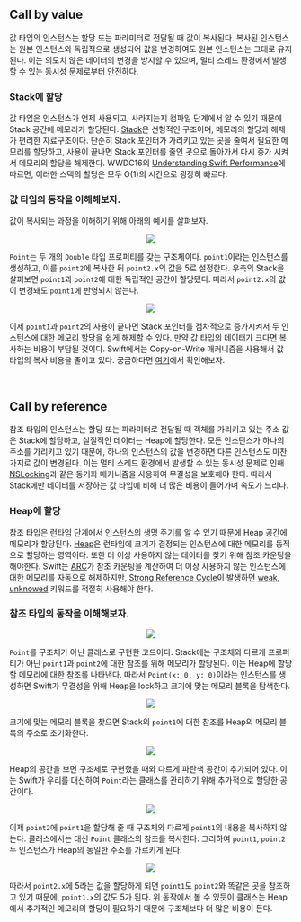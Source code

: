 ## Call by value

값 타입의 인스턴스는 할당 또는 파라미터로 전달될 때 값이 복사된다. 복사된 인스턴스는 원본 인스턴스와 독립적으로 생성되어 값을 변경하여도 원본 인스턴스는 그대로 유지된다. 이는 의도치 않은 데이터의 변경을 방지할 수 있으며, 멀티 스레드 환경에서 발생할 수 있는 동시성 문제로부터 안전하다. 

### Stack에 할당

값 타입은 인스턴스가 언제 사용되고, 사라지는지 컴파일 단계에서 알 수 있기 때문에 Stack 공간에 메모리가 할당된다. [Stack](../Data%20Structure/stack.md)은 선형적인 구조이며, 메모리의 할당과 해제가 편리한 자료구조이다. 단순히 Stack 포인터가 가리키고 있는 곳을 줄여서 필요한 메모리를 할당하고, 사용이 끝나면 Stack 포인터를 줄인 곳으로 돌아가서 다시 증가 시켜서 메모리의 할당을 해제한다. WWDC16의 [Understanding Swift Performance](https://developer.apple.com/videos/play/wwdc2016/416/)에 따르면, 이러한 스택의 할당은 모두 O(1)의 시간으로 굉장히 빠르다.

### 값 타입의 동작을 이해해보자.

값이 복사되는 과정을 이해하기 위해 아래의 예시를 살펴보자.

<p align="center">
<img src="https://user-images.githubusercontent.com/61190690/178634540-64f30a51-5eb5-4c9f-ba74-ff9a112ee03b.png">
</p>

`Point`는 두 개의 `Double` 타입 프로퍼티를 갖는 구조체이다. `point1`이라는 인스턴스를 생성하고, 이를 `point2`에 복사한 뒤 `point2.x`의 값을 5로 설정한다. 우측의 Stack을 살펴보면 `point1`과 `point2`에 대한 독립적인 공간이 할당됐다. 따라서 `point2.x`의 값이 변경돼도 `point1`에 반영되지 않는다.

<p align="center">
<img src="https://user-images.githubusercontent.com/61190690/178636857-cc7f9880-91e3-41d6-bbd5-405b5275af41.png">
</p>

이제 `point1`과 `point2`의 사용이 끝나면 Stack 포인터를 점차적으로 증가시켜서 두 인스턴스에 대한 메모리 할당을 쉽게 해제할 수 있다. 만약 값 타입의 데이터가 크다면 복사하는 비용이 부담될 것이다. Swift에서는 Copy-on-Write 매커니즘을 사용해서 값 타입의 복사 비용을 줄이고 있다. 궁금하다면 [여기](./copy-on-write.md)에서 확인해보자.

&nbsp;
## Call by reference

참조 타입의 인스턴스는 할당 또는 파라미터로 전달될 때 객체를 가리키고 있는 주소 값은 Stack에 할당하고, 실질적인 데이터는 Heap에 할당한다. 모든 인스턴스가 하나의 주소를 가리키고 있기 때문에, 하나의 인스턴스의 값을 변경하면 다른 인스턴스도 마찬가지로 값이 변경된다. 이는 멀티 스레드 환경에서 발생할 수 있는 동시성 문제로 인해 [NSLocking](./Concurrency/nslocking.md)과 같은 동기화 매커니즘을 사용하여 무결성을 보호해야 한다. 따라서 Stack에만 데이터를 저장하는 값 타입에 비해 더 많은 비용이 들어가며 속도가 느리다.

### Heap에 할당

참조 타입은 런타임 단계에서 인스턴스의 생명 주기를 알 수 있기 때문에 Heap 공간에 메모리가 할당된다. [Heap](../Data%20Structure/heap.md)은 런타임에 크기가 결정되는 인스턴스에 대한 메모리를 동적으로 할당하는 영역이다. 또한 더 이상 사용하지 않는 데이터를 찾기 위해 참조 카운팅을 해야한다. Swift는 [ARC](./arc.md)가 참조 카운팅을 계산하여 더 이상 사용하지 않는 인스턴스에 대한 메모리를 자동으로 해제하지만, [Strong Reference Cycle](./arc.md/#strong-reference-cycles)이 발생하면  [weak, unknowed](./weak-unowned-reference.md) 키워드를 적절히 사용해야 한다.

### 참조 타입의 동작을 이해해보자.

<p align="center">
<img src="https://user-images.githubusercontent.com/61190690/178648383-9ae9cb66-0000-4e74-8829-278f7584669c.png">
</p>

`Point`를 구조체가 아닌 클래스로 구현한 코드이다. Stack에는 구조체와 다르게 프로퍼티가 아닌 `point1`과 `point2`에 대한 참조를 위해 메모리가 할당된다. 이는 Heap에 할당할 메모리에 대한 참조를 나타낸다. 따라서 `Point(x: 0, y: 0)`이라는 인스턴스를 생성하면 Swift가 무결성을 위해 Heap을 lock하고 크기에 맞는 메모리 블록을 탐색한다.

<p align="center">
<img src="https://user-images.githubusercontent.com/61190690/178648385-972010d2-0159-419b-8a1c-1a02a846b095.png">
</p>

크기에 맞는 메모리 블록을 찾으면 Stack의 `point1`에 대한 참조를 Heap의 메모리 블록의 주소로 초기화한다.

<p align="center">
<img src="https://user-images.githubusercontent.com/61190690/178648387-ce1687a2-7858-4189-b55e-e373c4d77e8c.png">
</p>

Heap의 공간을 보면 구조체로 구현했을 때와 다르게 파란색 공간이 추가되어 있다. 이는 Swift가 우리를 대신하여 `Point`라는 클래스를 관리하기 위해 추가적으로 할당한 공간이다.

<p align="center">
<img src="https://user-images.githubusercontent.com/61190690/178648388-8dd039bf-76ef-458e-a116-fc51382d5860.png">
</p>

이제 `point2`에 `point1`을 할당해 줄 때 구조체와 다르게 `point1`의 내용을 복사하지 않는다. 클래스에서는 대신 `Point` 클래스의 참조를 복사한다. 그리하여 `point1`, `point2` 두 인스턴스가 Heap의 동일한 주소를 가르키게 된다.

<p align="center">
<img src="https://user-images.githubusercontent.com/61190690/178648390-6c9c340d-123b-4db0-a0fe-aaf42be70213.png">
</p>

따라서 `point2.x`에 5라는 값을 할당하게 되면 `point1`도 `point2`와 똑같은 곳을 참조하고 있기 때문에, `point1.x`의 값도 5가 된다. 위 동작에서 볼 수 있듯이 클래스는 Heap에서 추가적인 메모리의 할당이 필요하기 때문에 구조체보다 더 많은 비용이 든다.